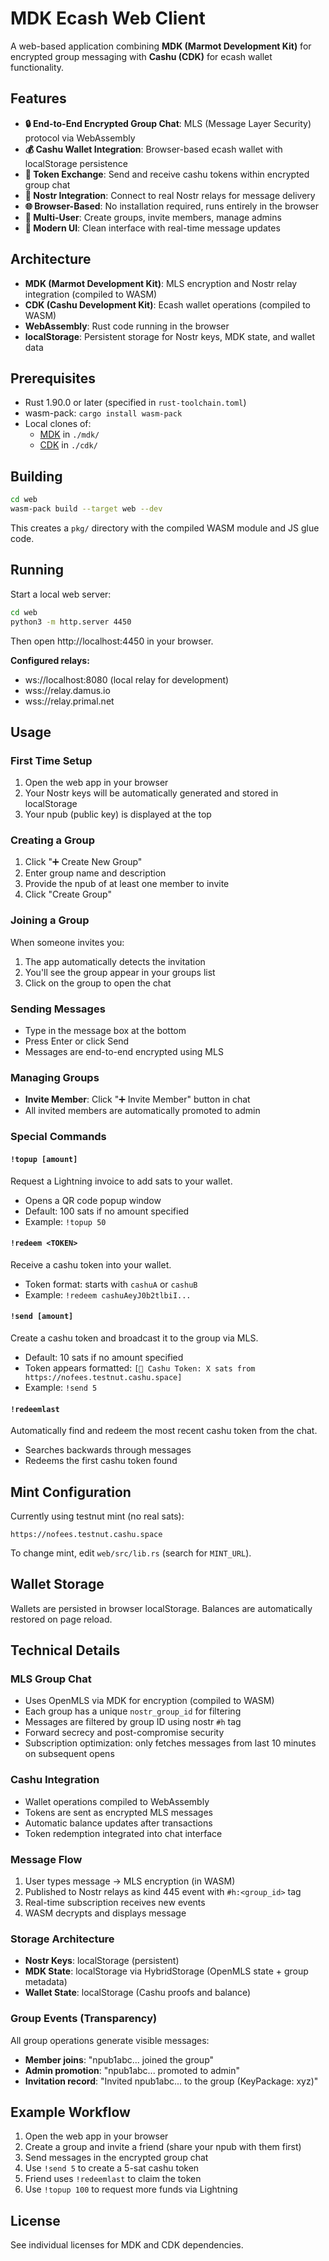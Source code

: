 # MDK Ecash Web Client

A web-based application combining **MDK (Marmot Development Kit)** for encrypted group messaging with **Cashu (CDK)** for ecash wallet functionality.

## Features

- **🔒 End-to-End Encrypted Group Chat**: MLS (Message Layer Security) protocol via WebAssembly
- **💰 Cashu Wallet Integration**: Browser-based ecash wallet with localStorage persistence
- **🎁 Token Exchange**: Send and receive cashu tokens within encrypted group chat
- **📡 Nostr Integration**: Connect to real Nostr relays for message delivery
- **🌐 Browser-Based**: No installation required, runs entirely in the browser
- **👥 Multi-User**: Create groups, invite members, manage admins
- **📱 Modern UI**: Clean interface with real-time message updates

## Architecture

- **MDK (Marmot Development Kit)**: MLS encryption and Nostr relay integration (compiled to WASM)
- **CDK (Cashu Development Kit)**: Ecash wallet operations (compiled to WASM)
- **WebAssembly**: Rust code running in the browser
- **localStorage**: Persistent storage for Nostr keys, MDK state, and wallet data

## Prerequisites

- Rust 1.90.0 or later (specified in `rust-toolchain.toml`)
- wasm-pack: `cargo install wasm-pack`
- Local clones of:
  - [MDK](https://github.com/parres-hq/mdk) in `./mdk/`
  - [CDK](https://github.com/cashubtc/cdk) in `./cdk/`

## Building

```bash
cd web
wasm-pack build --target web --dev
```

This creates a `pkg/` directory with the compiled WASM module and JS glue code.

## Running

Start a local web server:

```bash
cd web
python3 -m http.server 4450
```

Then open http://localhost:4450 in your browser.

**Configured relays:**
- ws://localhost:8080 (local relay for development)
- wss://relay.damus.io
- wss://relay.primal.net

## Usage

### First Time Setup

1. Open the web app in your browser
2. Your Nostr keys will be automatically generated and stored in localStorage
3. Your npub (public key) is displayed at the top

### Creating a Group

1. Click "➕ Create New Group"
2. Enter group name and description
3. Provide the npub of at least one member to invite
4. Click "Create Group"

### Joining a Group

When someone invites you:
1. The app automatically detects the invitation
2. You'll see the group appear in your groups list
3. Click on the group to open the chat

### Sending Messages

- Type in the message box at the bottom
- Press Enter or click Send
- Messages are end-to-end encrypted using MLS

### Managing Groups

- **Invite Member**: Click "➕ Invite Member" button in chat
- All invited members are automatically promoted to admin

### Special Commands

#### `!topup [amount]`
Request a Lightning invoice to add sats to your wallet.
- Opens a QR code popup window
- Default: 100 sats if no amount specified
- Example: `!topup 50`

#### `!redeem <TOKEN>`
Receive a cashu token into your wallet.
- Token format: starts with `cashuA` or `cashuB`
- Example: `!redeem cashuAeyJ0b2tlbiI...`

#### `!send [amount]`
Create a cashu token and broadcast it to the group via MLS.
- Default: 10 sats if no amount specified
- Token appears formatted: `[🎁 Cashu Token: X sats from https://nofees.testnut.cashu.space]`
- Example: `!send 5`

#### `!redeemlast`
Automatically find and redeem the most recent cashu token from the chat.
- Searches backwards through messages
- Redeems the first cashu token found

## Mint Configuration

Currently using testnut mint (no real sats):
```
https://nofees.testnut.cashu.space
```

To change mint, edit `web/src/lib.rs` (search for `MINT_URL`).

## Wallet Storage

Wallets are persisted in browser localStorage. Balances are automatically restored on page reload.

## Technical Details

### MLS Group Chat
- Uses OpenMLS via MDK for encryption (compiled to WASM)
- Each group has a unique `nostr_group_id` for filtering
- Messages are filtered by group ID using nostr `#h` tag
- Forward secrecy and post-compromise security
- Subscription optimization: only fetches messages from last 10 minutes on subsequent opens

### Cashu Integration
- Wallet operations compiled to WebAssembly
- Tokens are sent as encrypted MLS messages
- Automatic balance updates after transactions
- Token redemption integrated into chat interface

### Message Flow
1. User types message → MLS encryption (in WASM)
2. Published to Nostr relays as kind 445 event with `#h:<group_id>` tag
3. Real-time subscription receives new events
4. WASM decrypts and displays message

### Storage Architecture
- **Nostr Keys**: localStorage (persistent)
- **MDK State**: localStorage via HybridStorage (OpenMLS state + group metadata)
- **Wallet State**: localStorage (Cashu proofs and balance)

### Group Events (Transparency)
All group operations generate visible messages:
- **Member joins**: "npub1abc... joined the group"
- **Admin promotion**: "npub1abc... promoted to admin"
- **Invitation record**: "Invited npub1abc... to the group (KeyPackage: xyz)"

## Example Workflow

1. Open the web app in your browser
2. Create a group and invite a friend (share your npub with them first)
3. Send messages in the encrypted group chat
4. Use `!send 5` to create a 5-sat cashu token
5. Friend uses `!redeemlast` to claim the token
6. Use `!topup 100` to request more funds via Lightning

## License

See individual licenses for MDK and CDK dependencies.
